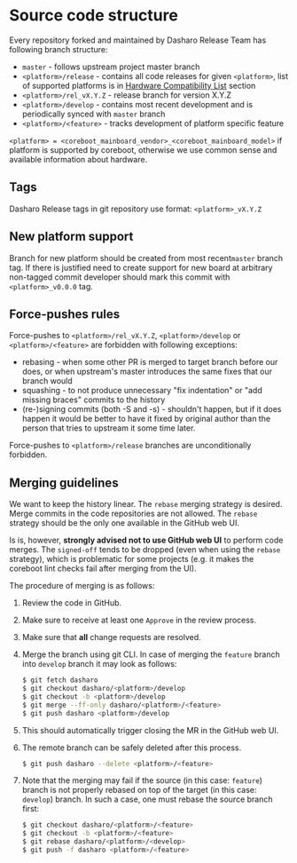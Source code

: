 # Source code structure

Every repository forked and maintained by Dasharo Release Team has following
branch structure:

* `master` - follows upstream project master branch
* `<platform>/release` - contains all code releases for given `<platform>`,
  list of supported platforms is in [Hardware Compatibility List](../variants/hardware-compatibility-list.md) section
* `<platform>/rel_vX.Y.Z` - release branch for version X.Y.Z
* `<platform>/develop` - contains most recent development and is periodically
  synced with `master` branch
* `<platform>/<feature>` - tracks development of platform specific feature

`<platform> = <coreboot_mainboard_vendor>_<coreboot_mainboard_model>` if
platform is supported by coreboot, otherwise we use common sense and available
information about hardware.

## Tags

Dasharo Release tags in git repository use format: `<platform>_vX.Y.Z`

## New platform support

Branch for new platform should be created from most recent`master` branch tag.
If there is justified need to create support for new board at arbitrary
non-tagged commit developer should mark this commit with `<platform>_v0.0.0`
tag.

## Force-pushes rules

Force-pushes to `<platform>/rel_vX.Y.Z`, `<platform>/develop` or
`<platform>/<feature>` are forbidden with following exceptions:
* rebasing - when some other PR is merged to target branch before our does, or
  when upstream's master introduces the same fixes that our branch would
* squashing - to not produce unnecessary "fix indentation" or "add missing
  braces" commits to the history
* (re-)signing commits (both -S and -s) - shouldn't happen, but if it does
  happen it would be better to have it fixed by original author than the person
  that tries to upstream it some time later.

Force-pushes to  `<platform>/release` branches are unconditionally forbidden.

## Merging guidelines

We want to keep the history linear. The `rebase` merging strategy is desired.
Merge commits in the code repositories are not allowed. The `rebase` strategy
should be the only one available in the GitHub web UI.

Is is, however, **strongly advised not to use GitHub web UI** to perform code
merges. The `signed-off` tends to be dropped (even when using the `rebase`
strategy), which is problematic for some projects (e.g. it makes the coreboot
lint checks fail after merging from the UI).

The procedure of merging is as follows:
1. Review the code in GitHub.
1. Make sure to receive at least one `Approve` in the review process.
1. Make sure that **all** change requests are resolved.
1. Merge the branch using git CLI. In case of merging the `feature` branch into
   `develop` branch it may look as follows:

    ```bash
    $ git fetch dasharo
    $ git checkout dasharo/<platform>/develop
    $ git checkout -b <platform>/develop
    $ git merge --ff-only dasharo/<platform>/<feature>
    $ git push dasharo <platform>/develop
    ```

1. This should automatically trigger closing the MR in the GitHub web UI.
1. The remote branch can be safely deleted after this process.

    ```bash
    $ git push dasharo --delete <platform>/<feature>
    ```

1. Note that the merging may fail if the source (in this case: `feature`) branch
   is not properly rebased on top of the target (in this case: `develop`)
   branch. In such a case, one must rebase the source branch first:

   ```bash
   $ git checkout dasharo/<platform>/<feature>
   $ git checkout -b <platform>/<feature>
   $ git rebase dasharo/<platform>/<develop>
   $ git push -f dasharo <platform>/<feature>
   ```
